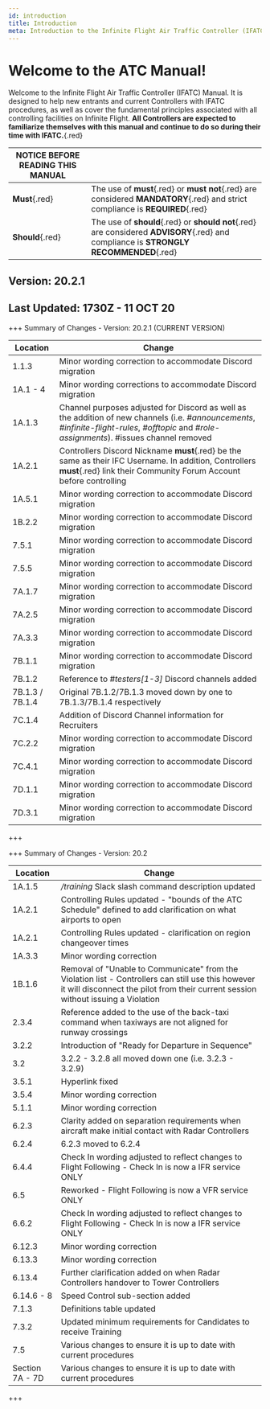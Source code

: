 ```yaml
---
id: introduction
title: Introduction
meta: Introduction to the Infinite Flight Air Traffic Controller (IFATC) Manual.
---
```


# Welcome to the ATC Manual!



Welcome to the Infinite Flight Air Traffic Controller (IFATC) Manual. It is designed to help new entrants and current Controllers with IFATC procedures, as well as cover the fundamental principles associated with all controlling facilities on Infinite Flight. **All Controllers are expected to familiarize themselves with this manual and continue to do so during their time with IFATC.**{.red}



| **NOTICE BEFORE READING THIS MANUAL** |                                          |
| ------------------------------------- | ---------------------------------------- |
| **Must**{.red}                        | The use of **must**{.red} or **must not**{.red} are considered **MANDATORY**{.red} and strict compliance is **REQUIRED**{.red} |
| **Should**{.red}                      | The use of **should**{.red} or **should not**{.red} are considered **ADVISORY**{.red} and compliance is **STRONGLY RECOMMENDED**{.red} |



## Version: 20.2.1

## Last Updated: 1730Z - 11 OCT 20



+++ Summary of Changes - Version: 20.2.1 (CURRENT VERSION)

| Location        | Change                                                       |
| --------------- | ------------------------------------------------------------ |
| 1.1.3           | Minor wording correction to accommodate Discord migration    |
| 1A.1 - 4        | Minor wording corrections to accommodate Discord migration   |
| 1A.1.3          | Channel purposes adjusted for Discord as well as the addition of new channels (i.e. *#announcements*, *#infinite-flight-rules*, *#offtopic* and *#role-assignments*). #issues channel removed |
| 1A.2.1          | Controllers Discord Nickname **must**{.red} be the same as their IFC Username. In addition, Controllers **must**{.red} link their Community Forum Account before controlling |
| 1A.5.1          | Minor wording correction to accommodate Discord migration    |
| 1B.2.2          | Minor wording correction to accommodate Discord migration    |
| 7.5.1           | Minor wording correction to accommodate Discord migration    |
| 7.5.5           | Minor wording correction to accommodate Discord migration    |
| 7A.1.7          | Minor wording correction to accommodate Discord migration    |
| 7A.2.5          | Minor wording correction to accommodate Discord migration    |
| 7A.3.3          | Minor wording correction to accommodate Discord migration    |
| 7B.1.1          | Minor wording correction to accommodate Discord migration    |
| 7B.1.2          | Reference to *#testers[1-3]* Discord channels added          |
| 7B.1.3 / 7B.1.4 | Original 7B.1.2/7B.1.3 moved down by one to 7B.1.3/7B.1.4 respectively |
| 7C.1.4          | Addition of Discord Channel information for Recruiters       |
| 7C.2.2          | Minor wording correction to accommodate Discord migration    |
| 7C.4.1          | Minor wording correction to accommodate Discord migration    |
| 7D.1.1          | Minor wording correction to accommodate Discord migration    |
| 7D.3.1          | Minor wording correction to accommodate Discord migration    |

+++



+++ Summary of Changes - Version: 20.2

| Location        | Change                                                       |
| --------------- | ------------------------------------------------------------ |
| 1A.1.5          | */training* Slack slash command description updated          |
| 1A.2.1          | Controlling Rules updated - "bounds of the ATC Schedule" defined to add clarification on what airports to open |
| 1A.2.1          | Controlling Rules updated - clarification on region changeover times |
| 1A.3.3          | Minor wording correction                                     |
| 1B.1.6          | Removal of "Unable to Communicate" from the Violation list - Controllers can still use this however it will disconnect the pilot from their current session without issuing a Violation |
| 2.3.4           | Reference added to the use of the back-taxi command when taxiways are not aligned for runway crossings |
| 3.2.2           | Introduction of "Ready for Departure in Sequence"            |
| 3.2             | 3.2.2 - 3.2.8 all moved down one (i.e. 3.2.3 - 3.2.9)        |
| 3.5.1           | Hyperlink fixed                                              |
| 3.5.4           | Minor wording correction                                     |
| 5.1.1           | Minor wording correction                                     |
| 6.2.3           | Clarity added on separation requirements when aircraft make initial contact with Radar Controllers |
| 6.2.4           | 6.2.3 moved to 6.2.4                                         |
| 6.4.4           | Check In wording adjusted to reflect changes to Flight Following - Check In is now a IFR service ONLY |
| 6.5             | Reworked - Flight Following is now a VFR service ONLY        |
| 6.6.2           | Check In wording adjusted to reflect changes to Flight Following - Check In is now a IFR service ONLY |
| 6.12.3          | Minor wording correction                                     |
| 6.13.3          | Minor wording correction                                     |
| 6.13.4          | Further clarification added on when Radar Controllers handover to Tower Controllers |
| 6.14.6 - 8      | Speed Control sub-section added                              |
| 7.1.3           | Definitions table updated                                    |
| 7.3.2           | Updated minimum requirements for Candidates to receive Training |
| 7.5             | Various changes to ensure it is up to date with current procedures |
| Section 7A - 7D | Various changes to ensure it is up to date with current procedures |

+++


